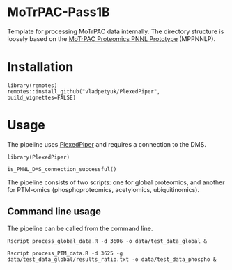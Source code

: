 # MoTrPAC-Pass1B

Template for processing MoTrPAC data internally. The directory structure is loosely based on the [MoTrPAC Proteomics PNNL Prototype](https://github.com/MoTrPAC/motrpac-proteomics-pnnl-prototype) (MPPNNLP).

# Installation

```{r}
library(remotes)
remotes::install_github("vladpetyuk/PlexedPiper", build_vignettes=FALSE)
```

# Usage

The pipeline uses [PlexedPiper](https://github.com/vladpetyuk/PlexedPiper) and requires a connection to the DMS.

```
library(PlexedPiper)

is_PNNL_DMS_connection_successful()
```

The pipeline consists of two scripts: one for global proteomics, and another for PTM-omics (phosphoproteomics, acetylomics, ubiquitinomics). 

## Command line usage

The pipeline can be called from the command line.

```
Rscript process_global_data.R -d 3606 -o data/test_data_global &
```

```
Rscript process_PTM_data.R -d 3625 -g data/test_data_global/results_ratio.txt -o data/test_data_phospho &
```